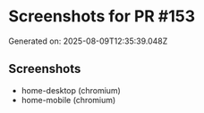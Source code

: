 # Screenshots for PR #153

Generated on: 2025-08-09T12:35:39.048Z

## Screenshots
- home-desktop (chromium)
- home-mobile (chromium)

